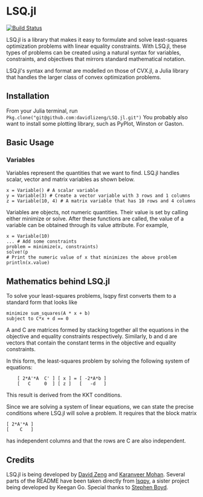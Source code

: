# LSQ.jl

[![Build Status](https://travis-ci.org/davidlizeng/LSQ.jl.png)](https://travis-ci.org/davidlizeng/LSQ.jl)

LSQ.jl is a library that makes it easy to formulate and solve least-squares optimization problems with linear equality constraints. With LSQ.jl, these types of problems can be created using a natural syntax for variables, constraints, and objectives that mirrors standard mathematical notation.

LSQ.jl's syntax and format are modelled on those of CVX.jl, a Julia library that handles the larger class of convex optimization problems.

## Installation
From your Julia terminal, run `Pkg.clone("git@github.com:davidlizeng/LSQ.jl.git")`
You probably also want to install some plotting library, such as PyPlot, Winston or Gaston.

## Basic Usage

### Variables
Variables represent the quantities that we want to find. LSQ.jl handles scalar, vector and matrix variables as shown below.

```
x = Variable() # A scalar variable
y = Variable(3) # Create a vector variable with 3 rows and 1 columns
z = Variable(10, 4) # A matrix variable that has 10 rows and 4 columns
```

Variables are objects, not numeric quantities. Their value is set by calling either minimize or solve. After these functions are called, the value of a variable can be obtained through its value attribute. For example,

```
x = Variable(10)
... # Add some constraints
problem = minimize(x, constraints)
solve!(p
# Print the numeric value of x that minimizes the above problem
println(x.value) 
```

## Mathematics behind LSQ.jl

To solve your least-squares problems, lsqpy first converts them to a standard form that looks like

	minimize sum_squares(A * x + b)
	subject to C*x + d == 0
	
A and C are matrices formed by stacking together all the equations in the objective and equality constraints respectively. Similarly, b and d are vectors that contain the constant terms in the objective and equality constraints.

In this form, the least-squares problem by solving the following system of equations:
```
	[ 2*A'*A  C' ] [ x ] = [ -2*A*b ]
	[   C     0  ] [ z ]   [   -d   ]
```
This result is derived from the KKT conditions.

Since we are solving a system of linear equations, we can state the precise conditions where LSQ.jl will solve a problem. It requires that the block matrix

	[ 2*A'*A ]
	[    C   ]

has independent columns and that the rows are C are also independent.

## Credits
LSQ.jl is being developed by [David Zeng](http://www.stanford.edu/~dzeng0/) and [Karanveer Mohan](http://www.stanford.edu/~kvmohan/). Several parts of the README have been taken directly from [lsqpy](https://github.com/keegango/lsqpy), a sister project being developed by Keegan Go. Special thanks to [Stephen Boyd](http://www.stanford.edu/~boyd/).
